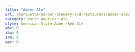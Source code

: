 ```yaml
---
title: "Amber Ale"
url: /marquette-harbor-brewery-and-restaurant/amber-ale/
category: North American Ale
style: American-Style Amber/Red Ale
abv: 0
ibu: 0
srm: 0
upc: 0
---
```



